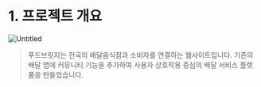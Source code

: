 # 1. 프로젝트 개요

![Untitled](https://prod-files-secure.s3.us-west-2.amazonaws.com/4983c101-806b-4053-8439-8da72d6a08a2/294da460-bd96-43bc-9089-2378414fb840/Untitled.png)

> 푸드브릿지는 전국의 배달음식점과 소비자를 연결하는 웹사이트입니다. 기존의 배달 앱에 커뮤니티 기능을 추가하여 사용자 상호작용 중심의 배달 서비스 플랫폼을 만들었습니다.
>